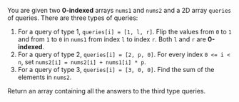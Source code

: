 You are given two **0-indexed** arrays `nums1` and `nums2` and a 2D array `queries` of queries. There are three types of queries:

1. For a query of type 1, `queries[i] = [1, l, r]`. Flip the values from `0` to `1` and from `1` to `0` in `nums1` from index `l` to index `r`. Both `l` and `r` are **0-indexed**.
2. For a query of type 2, `queries[i] = [2, p, 0]`. For every index `0 <= i < n`, set `nums2[i] = nums2[i] + nums1[i] * p`.
3. For a query of type 3, `queries[i] = [3, 0, 0]`. Find the sum of the elements in `nums2`.

Return an array containing all the answers to the third type queries.
